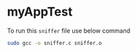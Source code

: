 # myAppTest

To run this `sniffer` file use below command

```bash
sudo gcc -o sniffer.c sniffer.o
```
